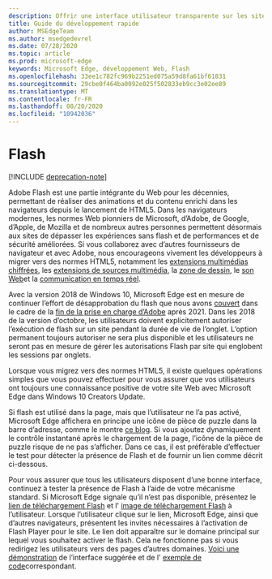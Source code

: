 ```yaml
---
description: Offrir une interface utilisateur transparente sur les sites nécessitant Adobe Flash.
title: Guide du développement rapide
author: MSEdgeTeam
ms.author: msedgedevrel
ms.date: 07/28/2020
ms.topic: article
ms.prod: microsoft-edge
keywords: Microsoft Edge, développement Web, Flash
ms.openlocfilehash: 33ee1c782fc969b2251ed075a59d8fa61bf61831
ms.sourcegitcommit: 29cbe0f464ba0092e025f502833eb9cc3e02ee89
ms.translationtype: MT
ms.contentlocale: fr-FR
ms.lasthandoff: 08/20/2020
ms.locfileid: "10942036"
---
```

# Flash  

[!INCLUDE [deprecation-note](../../includes/legacy-edge-note.md)]  

Adobe Flash est une partie intégrante du Web pour les décennies, permettant de réaliser des animations et du contenu enrichi dans les navigateurs depuis le lancement de HTML5.  Dans les navigateurs modernes, les normes Web pionniers de Microsoft, d’Adobe, de Google, d’Apple, de Mozilla et de nombreux autres personnes permettent désormais aux sites de dépasser les expériences sans flash et de performances et de sécurité améliorées.  Si vous collaborez avec d’autres fournisseurs de navigateur et avec Adobe, nous encourageons vivement les développeurs à migrer vers des normes HTML5, notamment les [extensions multimédias chiffrées](https://developer.microsoft.com/microsoft-edge/platform/status/encryptedmediaextensions), les [extensions de sources multimédia](https://developer.microsoft.com/microsoft-edge/platform/status/mediasourceextensions), la [zone de dessin](https://developer.microsoft.com/microsoft-edge/platform/status/canvas), le [son Web](https://developer.microsoft.com/microsoft-edge/platform/status/webaudioapi)et la [communication en temps réel](https://developer.microsoft.com/microsoft-edge/platform/status/webrtcobjectrtcapi).  

Avec la version 2018 de Windows 10, Microsoft Edge est en mesure de continuer l’effort de désapprobation du flash que nous avons [couvert](https://blogs.windows.com/msedgedev/2017/07/25) dans le cadre de la [fin de la prise en charge d’Adobe](https://theblog.adobe.com/adobe-flash-update) après 2021.  Dans les 2018 de la version d’octobre, les utilisateurs doivent explicitement autoriser l’exécution de flash sur un site pendant la durée de vie de l’onglet.  L’option permanent toujours autoriser ne sera plus disponible et les utilisateurs ne seront pas en mesure de gérer les autorisations Flash par site qui englobent les sessions par onglets.  

Lorsque vous migrez vers des normes HTML5, il existe quelques opérations simples que vous pouvez effectuer pour vous assurer que vos utilisateurs ont toujours une connaissance positive de votre site Web avec Microsoft Edge dans Windows 10 Creators Update.  

Si flash est utilisé dans la page, mais que l’utilisateur ne l’a pas activé, Microsoft Edge affichera en principe une icône de pièce de puzzle dans la barre d’adresse, comme le montre [ce blog](https://blogs.windows.com/msedgedev/2016/12/14).  Si vous ajoutez dynamiquement le contrôle instantané après le chargement de la page, l’icône de la pièce de puzzle risque de ne pas s’afficher.  Dans ce cas, il est préférable d’effectuer le test pour détecter la présence de Flash et de fournir un lien comme décrit ci-dessous.  

Pour vous assurer que tous les utilisateurs disposent d’une bonne interface, continuez à tester la présence de Flash à l’aide de votre mécanisme standard.  Si Microsoft Edge signale qu’il n’est pas disponible, présentez le [lien de téléchargement Flash](http://get.adobe.com/flashplayer) et l' [image de téléchargement Flash](http://www.adobe.com/legal/permissions/icons-web-logos.html#flashplayer) à l’utilisateur.  Lorsque l’utilisateur clique sur le lien, Microsoft Edge, ainsi que d’autres navigateurs, présentent les invites nécessaires à l’activation de Flash Player pour le site.  Le lien doit apparaître sur le domaine principal sur lequel vous souhaitez activer le flash.  Cela ne fonctionne pas si vous redirigez les utilisateurs vers des pages d’autres domaines.  [Voici une démonstration](https://microsoftedge.github.io/MicrosoftEdge-Documentation/flashclicktorun) de l’interface suggérée et de l' [exemple de code](https://github.com/MicrosoftEdge/MicrosoftEdge-Documentation/tree/master/docs/flashclicktorun)correspondant.  
